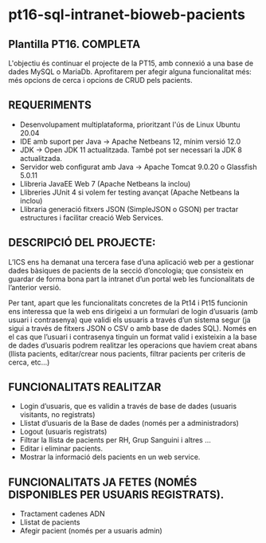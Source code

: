 # pt16-sql-intranet-bioweb-pacients

## Plantilla PT16. COMPLETA

L'objectiu és continuar el projecte de la PT15, amb connexió a una base de dades MySQL o MariaDb. 
Aprofitarem per afegir alguna funcionalitat més: més opcions de cerca i opcions de CRUD pels pacients. 

## REQUERIMENTS
* Desenvolupament multiplataforma, prioritzant l'ús de Linux Ubuntu 20.04
* IDE amb suport per Java → Apache Netbeans 12, mínim versió 12.0
* JDK → Open JDK 11 actualitzada. També pot ser necessari la JDK 8 actualitzada.
* Servidor web configurat amb Java → Apache Tomcat 9.0.20 o Glassfish 5.0.11
* Llibreria JavaEE Web 7 (Apache Netbeans la inclou)
* Llibreries JUnit 4 si volem fer testing avançat (Apache Netbeans la inclou)
* Llibraria generació fitxers JSON (SimpleJSON o GSON) per tractar estructures i facilitar creació Web Services.

## DESCRIPCIÓ DEL PROJECTE:

L’ICS ens ha demanat una tercera fase d’una aplicació web per a gestionar dades bàsiques de pacients de
la secció d’oncologia; que consisteix en guardar de forma bona part la intranet d’un portal web les
funcionalitats de l’anterior versió.

Per tant, apart que les funcionalitats concretes de la Pt14 i Pt15 funcionin ens interessa que la web ens dirigeixi a un formulari de login d’usuaris 
(amb usuari i contrasenya) que validi els usuaris a través d’un sistema segur (ja sigui a través de fitxers JSON o CSV o amb base de dades SQL).
Només en el cas que l’usuari i contrasenya tinguin un format valid i existeixin a la base de dades d’usuaris podrem realitzar les operacions que haviem creat abans (llista pacients, editar/crear nous pacients, filtrar pacients per criteris de cerca, etc...)

## FUNCIONALITATS REALITZAR
* Login d’usuaris, que es validin a través de base de dades (usuaris visitants, no registrats)
* Llistat d’usuaris de la Base de dades (només per a administradors)
* Logout (usuaris registrats)
* Filtrar la llista de pacients per RH, Grup Sanguini i altres ...
* Editar i eliminar pacients.
* Mostrar la informació dels pacients en un web service.

## FUNCIONALITATS JA FETES (NOMÉS DISPONIBLES PER USUARIS REGISTRATS).
* Tractament cadenes ADN
* Llistat de pacients
* Afegir pacient (només per a usuaris admin)
